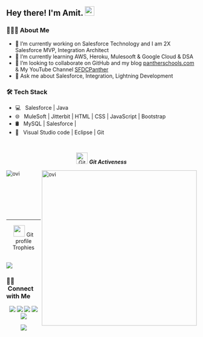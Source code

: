 <h2> Hey there! I'm Amit. <img src="https://github.com/souvikguria98/souvikguria98/blob/master/Hi.gif" width="25"></h2>

<h3> 👨🏻‍💻 About Me </h3>

<!--
**amitastreait/amitastreait** is a ✨ _special_ ✨ repository because its `README.md` (this file) appears on your GitHub profile.
[<img src="https://github.com/amitastreait/amitastreait/blob/master/LinkedIn.png" width="30%" height="30%">](https://www.linkedin.com/in/simplyamit/)
[<img src="https://github.com/amitastreait/amitastreait/blob/master/YouTube.png" width="30%" height="30%">](http://youtube.com/c/SFDCPanther)
[<img src="https://github.com/amitastreait/amitastreait/blob/master/Visit%20Us.png" width="30%" height="30%">](https://pantherschools.com/)

<h3> 👨🏻‍💻 About Me </h3> -->

- 🔭 I’m currently working on Salesforce Technology and I am 2X Salesforce MVP, Integration Architect
- 🌱 I’m currently learning AWS, Heroku, Mulesooft & Google Cloud & DSA
- 👯 I’m looking to collaborate on GitHub and my blog [pantherschools.com](https://pantherschools.com/) & My YouTube Channel [SFDCPanther](http://youtube.com/c/SFDCPanther)
- 💬 Ask me about Salesforce, Integration, Lightning Development

<h3>🛠 Tech Stack</h3>

- 💻 &nbsp; Salesforce | Java 
- 🌐 &nbsp; MuleSoft | Jitterbit | HTML | CSS | JavaScript | Bootstrap 
- 🛢 &nbsp; MySQL | Salesforce |
- 🔧 &nbsp; Visual Studio code | Eclipse | Git

<br>

 <p align="center">
 <img src="https://media.giphy.com/media/W5eoZHPpUx9sapR0eu/giphy.gif" width="30px" alt="Git"/>&nbsp;<i><b>Git Activeness</b></i></p>
 
<p><img align="left" src="https://github-readme-stats.vercel.app/api/top-langs?username=amitastreait&show_icons=true&locale=en&layout=compact&theme=chartreuse-dark" alt="ovi" /></p>
<p>&nbsp;<img align="right" src="https://github-readme-stats.vercel.app/api?username=amitastreait&show_icons=true&locale=en&theme=chartreuse-dark" alt="ovi" width="410" /></p>
<br><br><br><br><br>

<hr>


<p align="center"><img src="https://media.giphy.com/media/QaMcXSekUWx7aogAUr/giphy.gif" width="30" />&nbsp;Git profile Trophies</p><br>
<img src="https://github-profile-trophy.vercel.app/?username=amitastreait&theme=juicyfresh&no-bg=true" />

<!-- <h3> 🤝🏻 Connect with Me </h3>

<p align="center">
&nbsp; <a href="https://twitter.com/cloudyamit" target="_blank" rel="noopener noreferrer"><img src="https://img.icons8.com/plasticine/100/000000/twitter.png" width="50" /></a>  
&nbsp; <a href="https://www.instagram.com/amitsingh__mdt/" target="_blank" rel="noopener noreferrer"><img src="https://img.icons8.com/plasticine/100/000000/instagram-new.png" width="50" /></a>  
&nbsp; <a href="https://www.linkedin.com/in/simplyamit/" target="_blank" rel="noopener noreferrer"><img src="https://img.icons8.com/plasticine/100/000000/linkedin.png" width="50" /></a>
&nbsp; <a href="mailto:sfdcpanther@gmail.com" target="_blank" rel="noopener noreferrer"><img src="https://img.icons8.com/plasticine/100/000000/gmail.png"  width="50" /></a>
</p> -->

### 🤝🏻 &nbsp;Connect with Me

<p align="center">
<a href="https://www.pantherschools.com"><img src="https://img.shields.io/badge/-pantherschools.com-3423A6?style=flat&logo=Google-Chrome&logoColor=white"/></a>
<a href="https://linkedin.com/in/cloudyamit"><img src="https://img.shields.io/badge/-Amit%20Singh-0077B5?style=flat&logo=Linkedin&logoColor=white"/></a>
<a href="mailto:sfdcpanther@gmail.com"><img src="https://img.shields.io/badge/-sfdcpanther@gmail.com-D14836?style=flat&logo=Gmail&logoColor=white"/></a>
<a href="https://instagram.com/cloudyamit"><img src="https://img.shields.io/badge/-@cloudyamit-E4405F?style=flat&logo=Instagram&logoColor=white"/></a>
<a href="https://facebook.com/sfdcpanther"><img src="https://img.shields.io/badge/-@sfdcpanther-1877F2?style=flat&logo=Facebook&logoColor=white"/></a>
</p>

<p align="center">
<img src="https://visitor-badge.laobi.icu/badge?page_id=amitastreait" id="counter">
</p>
